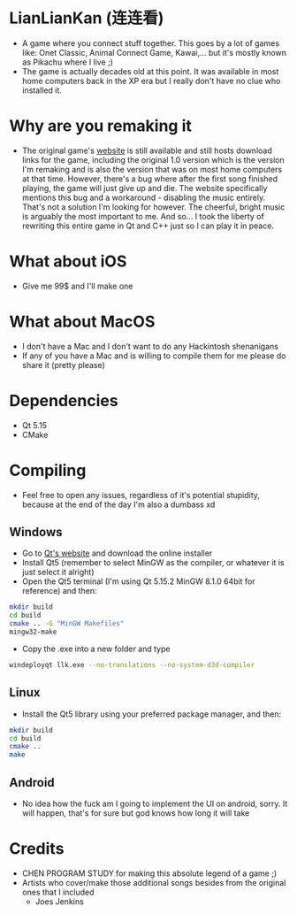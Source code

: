 # LianLianKan (连连看)
- A game where you connect stuff together. This goes by a lot of games like: Onet Classic, Animal Connect Game, Kawai,... but it's mostly known as Pikachu
where I live ;)
- The game is actually decades old at this point. It was available in most home computers back in the XP era but I really don't have no clue who installed it.

# Why are you remaking it
- The original game's [website](http://www.llk.cn/) is still available and still hosts download links for the game, including the original 1.0 version
which is the version I'm remaking and is also the version that was on most home computers at that time. However, there's a bug where after the first song
finished playing, the game will just give up and die. The website specifically mentions this bug and a workaround - disabling the music entirely. That's
not a solution I'm looking for however. The cheerful, bright music is arguably the most important to me. And so... I took the liberty of rewriting this
entire game in Qt and C++ just so I can play it in peace.

# What about iOS
- Give me 99$ and I'll make one

# What about MacOS
- I don't have a Mac and I don't want to do any Hackintosh shenanigans
- If any of you have a Mac and is willing to compile them for me please do share it (pretty please)

# Dependencies
- Qt 5.15
- CMake

# Compiling 
- Feel free to open any issues, regardless of it's potential stupidity, because at the end of the day I'm also a dumbass xd

## Windows
- Go to [Qt's website](https://www.qt.io/) and download the online installer
- Install Qt5 (remember to select MinGW as the compiler, or whatever it is just select it alright)
- Open the Qt5 terminal (I'm using Qt 5.15.2 MinGW 8.1.0 64bit for reference) and then:
```sh
mkdir build
cd build
cmake .. -G "MinGW Makefiles"
mingw32-make
```
- Copy the .exe into a new folder and type
```sh
windeployqt llk.exe --no-translations --no-system-d3d-compiler
```

## Linux
- Install the Qt5 library using your preferred package manager, and then:
```sh
mkdir build
cd build
cmake ..
make
```

## Android
- No idea how the fuck am I going to implement the UI on android, sorry. It will happen, that's for sure but god knows how long it will take

# Credits
- CHEN PROGRAM STUDY for making this absolute legend of a game ;)
- Artists who cover/make those additional songs besides from the original ones that I included
	- Joes Jenkins
